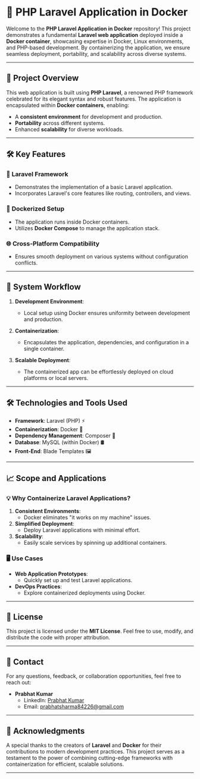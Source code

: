 # 🐳 **PHP Laravel Application in Docker**

Welcome to the **PHP Laravel Application in Docker** repository! This project demonstrates a fundamental **Laravel web application** deployed inside a **Docker container**, showcasing expertise in Docker, Linux environments, and PHP-based development. By containerizing the application, we ensure seamless deployment, portability, and scalability across diverse systems.

---

## 🌟 **Project Overview**

This web application is built using **PHP Laravel**, a renowned PHP framework celebrated for its elegant syntax and robust features. The application is encapsulated within **Docker containers**, enabling:  
- A **consistent environment** for development and production.  
- **Portability** across different systems.  
- Enhanced **scalability** for diverse workloads.  

---

## 🛠️ **Key Features**

### 🚀 **Laravel Framework**
- Demonstrates the implementation of a basic Laravel application.  
- Incorporates Laravel's core features like routing, controllers, and views.

### 🐳 **Dockerized Setup**
- The application runs inside Docker containers.  
- Utilizes **Docker Compose** to manage the application stack.

### 🌐 **Cross-Platform Compatibility**
- Ensures smooth deployment on various systems without configuration conflicts.  

---

## 📂 **System Workflow**

1. **Development Environment**:  
   - Local setup using Docker ensures uniformity between development and production.

2. **Containerization**:  
   - Encapsulates the application, dependencies, and configuration in a single container.  

3. **Scalable Deployment**:  
   - The containerized app can be effortlessly deployed on cloud platforms or local servers.

---

## 🛠️ **Technologies and Tools Used**

- **Framework**: Laravel (PHP) ⚡  
- **Containerization**: Docker 🐳  
- **Dependency Management**: Composer 🎼  
- **Database**: MySQL (within Docker) 🛢️  
- **Front-End**: Blade Templates 🖼️  

---

## 📈 **Scope and Applications**

### 💡 **Why Containerize Laravel Applications?**
1. **Consistent Environments**:  
   - Docker eliminates "it works on my machine" issues.  
2. **Simplified Deployment**:  
   - Deploy Laravel applications with minimal effort.  
3. **Scalability**:  
   - Easily scale services by spinning up additional containers.

### 🖥️ **Use Cases**
- **Web Application Prototypes**:  
   - Quickly set up and test Laravel applications.  
- **DevOps Practices**:  
   - Explore containerized deployments using Docker.  

---

## 📜 **License**

This project is licensed under the **MIT License**. Feel free to use, modify, and distribute the code with proper attribution.

---

## 📨 **Contact**

For any questions, feedback, or collaboration opportunities, feel free to reach out:

- **Prabhat Kumar**  
  - LinkedIn: [Prabhat Kumar](https://www.linkedin.com/in/prabhat-kumar-1260a5259)  
  - Email: [prabhatsharma84226@gmail.com](mailto:prabhatsharma84226@gmail.com)  

---

## 🌟 **Acknowledgments**

A special thanks to the creators of **Laravel** and **Docker** for their contributions to modern development practices. This project serves as a testament to the power of combining cutting-edge frameworks with containerization for efficient, scalable solutions.

---
